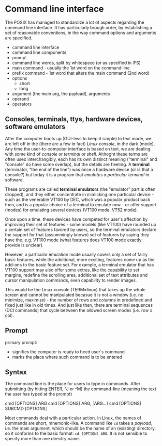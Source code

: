 # Command line interface

The POSIX has managed to standardize a lot of aspects regarding the command line interface. It has particularly brough order, by establishing a set of reasonable conventions, in the way command options and arguments are specified.

- command line interface
- command line components
- prompt
- command line words, split by whitespace (or as specified in IFS)
- main command - usually the 1st word on the command line
- prefix command - 1st word that alters the main command (2nd word)
- options
  - short
  - long
- argument (the main arg, the payload), arguments
- operand
- operators

 
## Consoles, terminals, ttys, hardware devices, software emulators

After the computer boots up (GUI-less to keep it simple) to text mode, we are left off in the (there are a few in fact) *Linux console*, in the dark (mode). Any time the user-to-computer interface is based on text, we are dealing with some kind of *console* or *terminal* or *shell*. Althoght these terms are often used interchangibly, each has its own distinct meaning ("terminal" and "console" do have some overlap), but the details are fleeting. A **terminal** (terminator, "the end of the line") was once a hardware device (or is that a console?) but today it is a program that *emulates a particular terminal* in software.

These programs are called **terminal emulators** (the "emulator" part is often dropped), and they either concentrate in mimicking one particular device - such as the venerable VT100 by DEC, which was a popular product back then, and is a popular choice of a terminal to emulate now - or offer support (modes) for emulating several devices (VT100 mode, VT52 mode).

Once upon a time, these devices have competed for user's affection by improving their set of features - some models (like VT100) have rounded up a certain set of features favored by users, so the terminal emulators declare the support for that (assummingly known) set of features by saying they have the, e.g. VT100 mode (what features does VT100 mode exactly provide is unclear).

However, a particular emulation mode usually covers only a set of failry basic features, while the additional, more exciting, features come up as the add-ons to the basic feature set. For example, a terminal emulator that has VT100 support may also offer some extras, like the capability to set margins, redefine the scrolling area, additional set of text attributes and cursor manipulation commands, even capability to render images.

This would be the Linux console (TERM=linux) that takes up the whole screen and cannot be manipulated becasue it is not a window (i.e. no minimize, maximize) - the number of rows and columns in predefined and fixed just like in old times. And just like then, there are terminal sequences (DCI commands) that cycle between the allowed screen modes (i.e. row x col).

## Prompt

primary prompt:
- signifies the computer is ready to heed user's command
- marks the place where such command is to be entered

## Syntax

The command line is the place for users to type in commands. After submitting (by hitting ENTER, ^J or ^M) the command-line (meaning the text the user has typed at the prompt)



cmd [OPTIONS] ARG
cmd [OPTIONS] ARG, [ARG…]
cmd [OPTIONS] SUBCMD [OPTIONS]

Most commands deal with a particular action. In Linux, the names of commands are short, mnemonic-like. A command like `cd` takes a *payload*, i.e. the main argument, which should be the name of an (existing) directory, so it conforms to the basic format: `cd [OPTION] ARG`. It is not sensible to specify more than one directry name.
